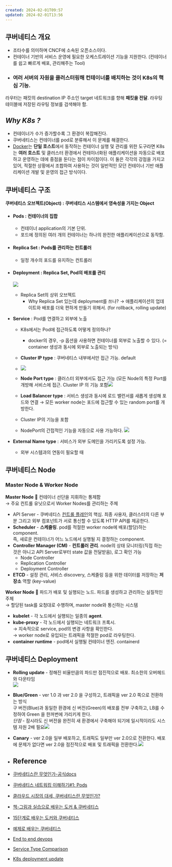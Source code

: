 ```yaml
---
created: 2024-02-01T09:57
updated: 2024-02-01T13:56
---
```

## **쿠버네티스 개요**

- 조타수를 의미하며 CNCF에 소속된 오픈소스이다.
- 컨테이너 기반의 서비스 운영에 필요한 오케스트레이션 기능을 지원한다. (컨테이너를 쉽고 빠르게 배포, 관리해주는 Tool)
- ### **여러 서버의 자원을 클러스터링해 컨테이너를 배치하는 것**이 K8s의 핵심 기능.

라우터는 패킷의 destination IP 주소인 target 네트워크를 향해 **패킷을 전달**.
라우팅 테이블에 저장된 라우팅 정보를 검색해야 함.

## **_Why K8s ?_**

- 컨테이너가 수가 증가할수록 그 환경이 복잡해진다.
- 쿠버네티스는 컨테이너를 pod로 분류해서 이 문제를 해결한다.
- [Docker](app://obsidian.md/Docker)는 **단일 호스트**에서 동작하는 컨테이너 실행 및 관리를 위한 도구라면 K8s는 **여러 호스트** 및 클러스터 환경에서 컨테이너화된 애플리케이션을 자동으로 배포하고 운영하는 데에 중점을 둔다는 점이 차이점이다. 이 둘은 각각의 강점을 가지고 있어, 적절한 상황에서 조합하여 사용하는 것이 일반적인 모던 컨테이너 기반 애플리케이션 개발 및 운영의 접근 방식이다.

## **쿠버네티스 구조**

**쿠버네티스 오브젝트(Object) : 쿠버네티스 시스템에서 영속성을 가지는 Object**

- #### **Pods** : 컨테이너의 집합
    
    - 컨테이너 application의 기본 단위. 
    - 포드에 정의된 여러 개의 컨테이너는 하나의 완전한 애플리케이션으로 동작함.
        
- #### **Replica Set** : Pods를 관리하는 컨트롤러
    - 일정 개수의 포드를 유지하는 컨트롤러

- #### **Deployment** : Replica Set, Pod의 배포를 관리
    
    ![](https://blog.kakaocdn.net/dn/cLoH0P/btq7WVyob2b/MoxhDlL08W61ktDs70cVkk/img.png)
    - Replica Set의 상위 오브젝트
        - Why Replica Set 있는데 deployment를 쓰나? → 애플리케이션의 업데이트와 배포를 더욱 편하게 만들기 위해서. (for rollback, rolling update)
- **Service** : Pod를 연결하고 외부에 노출
    - K8s에서는 Pod에 접근하도록 어떻게 정의하나?
        - docker의 경우, -p 옵션을 사용하면 컨테이너를 외부로 노출할 수 있다. (= container 생성과 동시에 외부로 노출되는 방식)
    - **Cluster IP type** : 쿠버네티스 내부에서만 접근 가능. default
    - ![](https://i.stack.imgur.com/48cdO.png)

    - **Node Port type** : 클러스터 외부에서도 접근 가능 (모든 Node의 특정 Port를 개방해 서비스에 접근. Cluster IP 의 기능 포함![](https://i.stack.imgur.com/tTesc.png)
    - **Load Balancer type** : 서비스 생성과 동시에 로드 밸런서를 새롭게 생성해 포드와 연결 → 모든 worker node는 포드에 접근할 수 있는 random port를 개방한다. 
	- Cluster IP의 기능을 포함
	- NodePort의 간접적인 기능을 자동으로 사용 가능하다.
	![](https://i.stack.imgur.com/LiUCz.png)

- **External Name type** : 서비스가 외부 도메인을 가리키도록 설정 가능.
	- 외부 시스템과의 연동이 필요할 때

## **쿠버네티스 Node**

### **Master Node & Worker Node**

**Master Node** 🔑 컨테이너 선단을 지휘하는 통제함  
→ 주요 컨트롤 유닛으로서 Worker Nodes를 관리하는 주체

- API Server - 쿠버네티스 [컨트롤 플레인](https://kubernetes.io/ko/docs/reference/glossary/?all=true#term-control-plane)의 핵심. 최종 사용자, 클러스터의 다른 부분 그리고 외부 컴포넌트가 서로 통신할 수 있도록 HTTP API를 제공한다.
- **Scheduler** - **스케줄링**. pod를 적절한 worker node에 배포(할당)하는 component.  
    즉, 새로운 컨테이너가 어느 노드에서 실행될 지 결정하는 component.
- **Controller Manager (CM)** - **컨트롤러 관리**. node의 상태 모니터링(직접 하는 것은 아니고 API Server로부터 state 값을 전달받음), 로그 확인 가능
    - Node Controller
    - Replication Controller
    - Deployment Controller
- **ETCD** - 설정 관리, 서비스 discovery, 스케줄링 등을 위한 데이터를 저장하는 **저장소** 역할 (key-value)

**Worker Node** 🔑 파드가 배포 및 실행되는 노드. 파드를 생성하고 관리하는 실질적인 주체  
→ 할당된 task를 요청대로 수행하며, master node와 통신하는 시스템

- **kubelet** - 각 노드에서 실행되는 일종의 **agent**.
- **kube-proxy** - 각 노드에서 실행되는 네트워크 프록시.  
    → 지속적으로 service, pod의 변경 사항을 확인한다.  
    → worker node로 유입되는 트래픽을 적절한 pod로 라우팅한다.
- **container runtime** - pod에서 실행될 컨테이너 엔진. containerd

## **쿠버네티스 Deployment**

- **Rolling update** - 정해진 비율만큼의 파드만 점진적으로 배포. 최소한의 오버헤드와 다운타임  
    ![](https://blog.kakaocdn.net/dn/cr1u0N/btrcHEqx8a9/cCSOcRVlKzBpc89rWjkWY0/img.png)
- **Blue/Green** - ver 1.0 과 ver 2.0 을 구성하고, 트래픽을 ver 2.0 쪽으로 전환하는 방식  
    구 버전(Blue)과 동일한 환경에 신 버전(Green)의 배포를 전부 구축하고, LB를 수정하여 Green 을 한꺼번에 가리키게 한다.  
    _단점_ - 잠시라도 신 버전을 완전히 새 환경에서 구축해야 되기에 일시적이라도 시스템 자원 2배 필요![](https://blog.kakaocdn.net/dn/6Q47k/btrcEv9a1m0/jfXRvfafjlXPYunkKyuink/img.png)
- **Canary** - ver 2.0을 일부 배포하고, 트래픽도 일부만 ver 2.0으로 전환한다. 배포에 문제가 없다면 ver 2.0을 점진적으로 배포 및 트래픽을 전환한다.![](https://blog.kakaocdn.net/dn/ektrH9/btrcGkMSpor/iiPKVFeVexp4TV92nNAtDk/img.png)
- ## **Reference**
    

- [쿠버네티스란 무엇인가-공식docs](https://kubernetes.io/ko/docs/concepts/overview/)
- [쿠버네티스 네트워킹 이해하기#1: Pods](https://coffeewhale.com/k8s/network/2019/04/19/k8s-network-01/)
- [클라우드 시장의 대세, 쿠버네티스란 무엇인가?](https://www.youtube.com/watch?v=JNc11rxLtmE)
- [책-그림과 실습으로 배우는 도커 & 쿠버네티스](https://www.yes24.com/Product/Goods/108431011)
- [15단계로 배우는 도커와 쿠버네티스](app://obsidian.md/15%EB%8B%A8%EA%B3%84%EB%A1%9C%20%EB%B0%B0%EC%9A%B0%EB%8A%94%20%EB%8F%84%EC%BB%A4%EC%99%80%20%EC%BF%A0%EB%B2%84%EB%84%A4%ED%8B%B0%EC%8A%A4)
- [예제로 배우는 쿠버네티스](https://essem-dev.medium.com/%EC%98%88%EC%A0%9C%EB%A1%9C-%EB%B0%B0%EC%9A%B0%EB%8A%94-%EC%BF%A0%EB%B2%84%EB%84%A4%ED%8B%B0%EC%8A%A4-4b9751b23962)
- [End to end devops](https://blog.devops.dev/end-to-end-devsecops-kubernetes-project-4259f90722ef)
- [Service Type Comparison](https://stackoverflow.com/questions/41509439/whats-the-difference-between-clusterip-nodeport-and-loadbalancer-service-types)
- [K8s deployment update](https://nearhome.tistory.com/106)